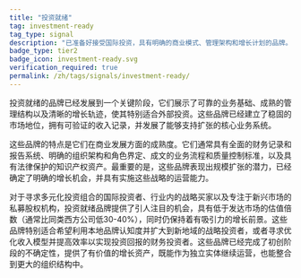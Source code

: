 ```yaml
---
title: "投资就绪"
tag: investment-ready
tag_type: signal
description: "已准备好接受国际投资，具有明确的商业模式、管理架构和增长计划的品牌。"
badge_type: tier2
badge_icon: investment-ready.svg
verification_required: true
permalink: /zh/tags/signals/investment-ready/
---
```


投资就绪的品牌已经发展到一个关键阶段，它们展示了可靠的业务基础、成熟的管理结构以及清晰的增长轨迹，使其特别适合外部投资。这些品牌已经建立了稳固的市场地位，拥有可验证的收入记录，并发展了能够支持扩张的核心业务系统。

这些品牌的特点是它们在商业发展方面的成熟度。它们通常具有全面的财务记录和报告系统、明确的组织架构和角色界定、成文的业务流程和质量控制标准，以及具有法律保护的知识产权资产。最重要的是，这些品牌表现出规模扩张的潜力，已经确定了明确的增长机会，并具有实施这些战略的运营能力。

对于寻求多元化投资组合的国际投资者、行业内的战略买家以及专注于新兴市场的私募股权机构，投资就绪品牌提供了引人注目的机会，具有低于发达市场的估值倍数（通常比同类西方公司低30-40%），同时仍保持着有吸引力的增长前景。这些品牌特别适合希望利用本地品牌认知度并扩大到新地域的战略投资者，或者寻求优化收入模型并提高效率以实现投资回报的财务投资者。这些品牌已经完成了初创阶段的不确定性，提供了有价值的增长资产，既能作为独立实体继续运营，也能整合到更大的组织结构中。